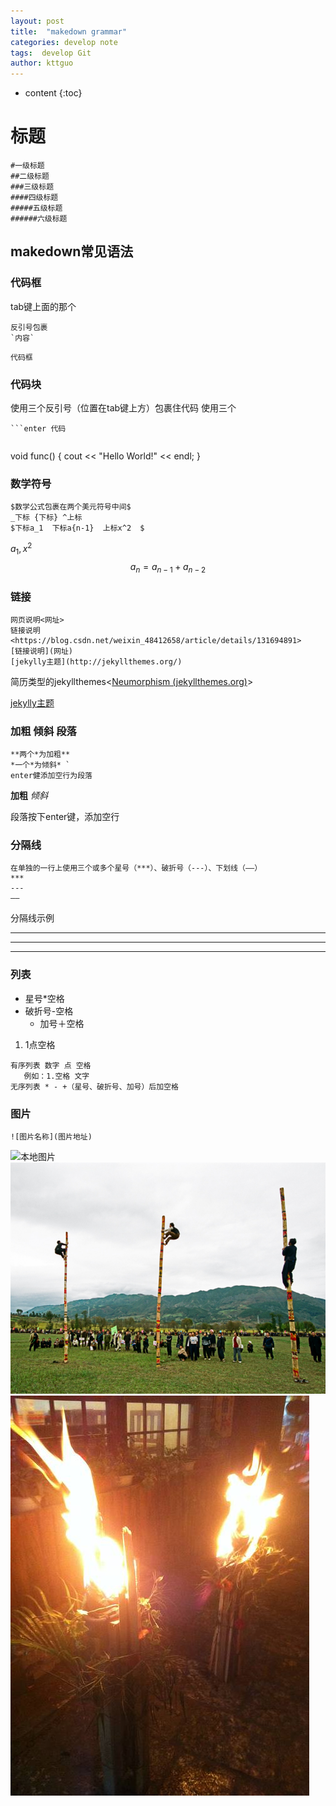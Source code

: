 ```yaml
---
layout: post
title:  "makedown grammar"
categories: develop note
tags:  develop Git
author: kttguo
---
```


* content
{:toc}

# 标题

```
#一级标题 
##二级标题
###三级标题 
####四级标题 
#####五级标题 
######六级标题
```

## makedown常见语法
### 代码框

tab键上面的那个

```
反引号包裹
`内容`
```

`代码框`

### 代码块

使用三个反引号（位置在tab键上方）包裹住代码
使用三个

```
​```enter 代码
```

```c++

```
void func() {
    cout << "Hello World!" << endl;
}

###  数学符号

```
$数学公式包裹在两个美元符号中间$
_下标 {下标} ^上标
$下标a_1  下标a{n-1}  上标x^2  $
```

$a_1,x^2$
$$
a_n = a_{n-1} + a_{n-2}
$$

### 链接

```
网页说明<网址>
链接说明<https://blog.csdn.net/weixin_48412658/article/details/131694891>
[链接说明](网址)
[jekylly主题](http://jekyllthemes.org/)
```

简历类型的jekyllthemes<[Neumorphism (jekyllthemes.org)](http://jekyllthemes.org/themes/neumorphism/)>

[jekylly主题](http://jekyllthemes.org/)

### 加粗 倾斜 段落

```
**两个*为加粗**  
*一个*为倾斜* `
enter健添加空行为段落
```

**加粗**  *倾斜*  

段落按下enter键，添加空行

### 分隔线

```
在单独的一行上使用三个或多个星号（***）、破折号（---）、下划线（——）
***
---
——
```
分隔线示例
***
---
___

### 列表

* 星号*空格
* 破折号-空格
  + 加号＋空格

1. 1点空格

```
有序列表 数字 点 空格 
   例如：1.空格 文字
无序列表 * - +（星号、破折号、加号）后加空格 
```
### 图片

```
![图片名称](图片地址)
```



![本地图片](C:\Users\GTT\Pictures\qq\3b3de768c303e5e98fe0641fe678b996.png)
![本地图片](images/img2.png)
![示例图片](images/img1.jpg)






```

```